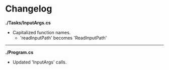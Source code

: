 # Changelog

**./Tasks/InputArgs.cs**
* Capitalized function names.
	* 'readInputPath' becomes 'ReadInputPath'

---

**./Program.cs**
* Updated 'InputArgs' calls.
